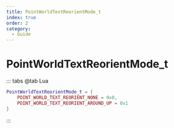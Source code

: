 ```yaml
---
title: PointWorldTextReorientMode_t
index: true
order: 2
category:
  - Guide
---
```


# PointWorldTextReorientMode_t
::: tabs
@tab Lua
```lua
PointWorldTextReorientMode_t = {
    POINT_WORLD_TEXT_REORIENT_NONE = 0x0,
    POINT_WORLD_TEXT_REORIENT_AROUND_UP = 0x1
}
```
:::